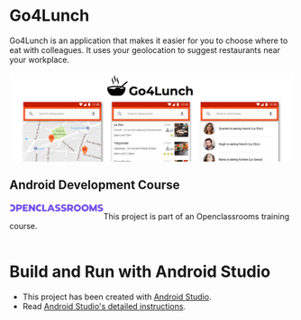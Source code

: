 # Go4Lunch
Go4Lunch is an application that makes it easier for you to choose where to eat with colleagues. It uses your geolocation to suggest restaurants near your workplace.
<br>
<br>
<img src="./docs/go4lunch_banner.png" align="center" alt="Application Logo">
## Android Development Course
<a href="https://openclassrooms.com"><img src="./docs/OpenClassroom_logo.png" align="left" alt="Application Logo" height="20"></a><br>
This project is part of an Openclassrooms training course.
<br>
<br>
# Build and Run with Android Studio
   * This project has been created with [Android Studio](https://developer.android.com/studio).
   * Read [Android Studio's detailed instructions](https://developer.android.com/studio/run).